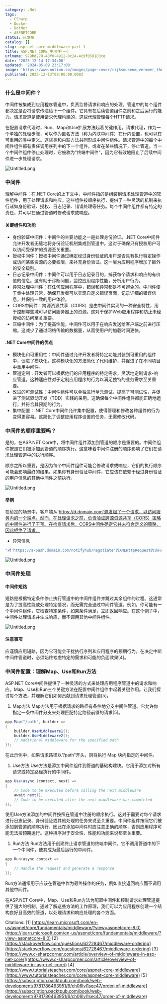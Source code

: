 ```yaml
---
category: .Net
tags:
  - CSharp
  - Docker
  - DotNet
  - ASPNETCORE
status: 已发布
catalog: []
slug: asp-net-core-middleware-part-1
title: ASP.NET CORE 中间件(一)
urlname: 979bd270-48f0-4912-8c24-4c9f050183ce
date: '2023-12-14 17:34:00'
updated: '2024-05-09 23:17:00'
image: 'https://www.notion.so/images/page-cover/rijksmuseum_vermeer_the_milkmaid.jpg'
published: 2023-12-13T08:00:00.000Z
---
```


### 什么是中间件？


中间件被集成到应用程序管道中，负责监督请求和响应的处理。管道中的每个组件都决定是否将请求传递给下一个组件。它具有在后续管道组件之前和之后运行的能力。请求管道是使用请求代理构建的，这些代理管理每个HTTP请求。


在配置请求代理时，Run、Map和Use扩展方法起着关键作用。请求代理，作为一个单独的处理步骤，可以作为匿名方法（称为内联中间件）在行内设置，也可以在可重用的类中定义。这些类和内联方法共同形成中间件组件。请求管道中的每个中间件组件都有责任调用序列中的下一个组件，或者在某些情况下，停止管道。当一个中间件组件停止处理时，它被称为"终端中间件"，因为它有效地阻止了后续中间件进一步处理请求。


![Untitled.png](https://prod-files-secure.s3.us-west-2.amazonaws.com/5d24fe63-e567-4804-86f9-9fdc62e13082/da807807-d02d-4fa1-86b6-db45e4678714/Untitled.png?X-Amz-Algorithm=AWS4-HMAC-SHA256&X-Amz-Content-Sha256=UNSIGNED-PAYLOAD&X-Amz-Credential=ASIAZI2LB466VVDBNNTA%2F20250206%2Fus-west-2%2Fs3%2Faws4_request&X-Amz-Date=20250206T053904Z&X-Amz-Expires=3600&X-Amz-Security-Token=IQoJb3JpZ2luX2VjED0aCXVzLXdlc3QtMiJHMEUCIQD3awMPyA4c7FdlFwZr0%2FcO8BifDoq8RxPjHmaKP%2Fh4gAIgbaFczM8CiYnqnGq4DuBMc%2F5N5P4Lu0HJk5wQqwB8xxcq%2FwMIVhAAGgw2Mzc0MjMxODM4MDUiDGugdC1xMzNKgRhiICrcA3TGKwXlDZuKQ61EfhOoE%2FK6rtxQISW%2BKpKiK6aED%2BqVQtfkokykRMdv%2BXLbjs2mQTieRRCebmVCsA0Fxoke5bQred6X7F2vOFZE4DZRAYMUDq3PE64iNQ3x0EKJDXmQqcKyiPmDjVRsj8XOsRsf7bAklcAMuYzgNj3UJF4U1LtgR0sAKBLDKuUrSKDRTGA0plJAln7mS9A4cEs228cvFzbQmM%2Fl2XzfXtxIjD074did4b2gLJvF9MutZTDbYgafNh0YqnrZ1UPNrK1xqMTNOwQbS1R3ZAAk0lD8Vm8LfC3hp0CZ953iP8mYrFoekCBUVeCKuZ6d%2FKRaZW8Slzj%2BqDLDlXuqeni5F4n6riRR1Wetjlhm%2BW9JWITkD5wCVmHg4mLL7NwkjmPt%2Bm7cdHegnoxov5OY1vn%2FsaeRdmlGj2B%2FdCeEji926PnqY1HPoFgs0riUfyfPT7s6pUlnh56TkTXw1Q32OHVk23i4vmo%2FbINYTJmbqfDwXrloXkX0Jw6Alwgzqy1xQeOGIRWDt5n2xZwvaAsM%2FYSz3zBVgzpMrZaluQvaLQWyYt6DewgQs4NCLtiJruznOc3QNCPw%2BfjVmEA8l8F721pxSEr5hfKOlYIR9zdUp5UsgqlK0g8lMIb8kL0GOqUBKe6UWwHv8zADznMEbxecSCWJL4C5OHefEDTtAtKeK4Ho6J9HZ9CEHO%2BYuXf58xzC%2BF0HWElxRCNL0dglNxFSP9Dds2WytSPLlQPzEhScTPmE8EWtHqVIj0LKv6LbMmuiDvjw4KKjo3SbbD93HrO55wjh08ETMJbytvff8qPnPGseiDSO1eFbBdHqAs9M4d7qcjLGSiT3c3o5S14yHe%2Fb0R%2FcJnuZ&X-Amz-Signature=3a9c631e47129c35ae7d9e205ea358784d6a919c83b5ea7cfc23197e5a2d49e7&X-Amz-SignedHeaders=host&x-id=GetObject)


### 中间件


理解中间件：在.NET Core的上下文中，中间件指的是组装到请求处理管道中的软件组件，用于处理请求和响应。这些组件按顺序执行，提供了一种灵活的机制来执行诸如身份验证、授权、日志记录、错误处理等任务。每个中间件组件都有特定的责任，并可以在通过管道时修改请求或响应。


#### 关键组件和功能

- 身份验证中间件：中间件的主要功能之一是处理身份验证。.NET Core中间件允许开发者无缝地将身份验证机制集成到管道中。这对于确保只有授权用户可以访问受保护的资源至关重要。
- 授权中间件：授权中间件通过确定经过身份验证的用户是否具有执行特定操作或访问某些资源的必要权限，来补充身份验证。这一层为应用程序增加了额外的安全级别。
- 日志记录中间件：中间件可以用于日志记录目的，捕获每个请求和响应的有价值的信息。这有助于诊断问题，监控应用程序性能，分析用户行为。
- 异常处理中间件：在任何应用程序中，错误和异常都是不可避免的。中间件便于集中处理异常，确保开发者可以实现自定义错误页面，记录详细的错误信息，并保持一致的用户体验。
- CORS中间件：跨源资源共享（CORS）是由中间件实现的一种安全特性，用于控制哪些域可以访问服务器上的资源。这对于保护Web应用程序和防止未经授权的访问至关重要。
- 压缩中间件：为了提高性能，中间件可以用于在响应发送给客户端之前进行压缩。这减少了通过网络传输的数据量，从而使用户的加载时间更快。

#### .NET Core中间件的优点

- 模块化和可重用性：中间件通过允许开发者将特定功能封装到可重用的组件中，促进了模块化。这种模块化的方法简化了代码维护，并促进了在不同项目中重用中间件。
- 管道定制：开发者可以根据他们的应用程序的特定需求，灵活地定制请求-响应管道。这种适应性对于定制应用程序的行为以满足独特的业务需求至关重要。
- 改进的可测试性：中间件组件可以单独进行单元测试，提高了可测试性，并促进了测试驱动开发（TDD）实践的采用。这确保每个中间件组件都能正确地运行，并符合其预期的行为。
- 集中配置：.NET Core中间件允许集中配置，使得管理和修改各种组件的行为变得更容易。这简化了调整应用程序设置的任务，无需修改代码。

### 中间件的顺序重要吗？


是的，在ASP.NET Core中，将中间件组件添加到管道的顺序是重要的。中间件组件按照它们被添加到管道的顺序执行。这意味着中间件注册的顺序影响了它们在请求处理管道中的执行顺序。


顺序之所以重要，是因为每个中间件组件可能会修改请求或响应，它们的执行顺序可能会影响最终的结果。如果你有身份验证中间件，它应该在依赖于经过身份验证的用户信息的其他中间件之前执行。


![Untitled.png](https://prod-files-secure.s3.us-west-2.amazonaws.com/5d24fe63-e567-4804-86f9-9fdc62e13082/24f795a2-1c5a-4a6b-a0d8-2afb160076f1/Untitled.png?X-Amz-Algorithm=AWS4-HMAC-SHA256&X-Amz-Content-Sha256=UNSIGNED-PAYLOAD&X-Amz-Credential=ASIAZI2LB466VVDBNNTA%2F20250206%2Fus-west-2%2Fs3%2Faws4_request&X-Amz-Date=20250206T053904Z&X-Amz-Expires=3600&X-Amz-Security-Token=IQoJb3JpZ2luX2VjED0aCXVzLXdlc3QtMiJHMEUCIQD3awMPyA4c7FdlFwZr0%2FcO8BifDoq8RxPjHmaKP%2Fh4gAIgbaFczM8CiYnqnGq4DuBMc%2F5N5P4Lu0HJk5wQqwB8xxcq%2FwMIVhAAGgw2Mzc0MjMxODM4MDUiDGugdC1xMzNKgRhiICrcA3TGKwXlDZuKQ61EfhOoE%2FK6rtxQISW%2BKpKiK6aED%2BqVQtfkokykRMdv%2BXLbjs2mQTieRRCebmVCsA0Fxoke5bQred6X7F2vOFZE4DZRAYMUDq3PE64iNQ3x0EKJDXmQqcKyiPmDjVRsj8XOsRsf7bAklcAMuYzgNj3UJF4U1LtgR0sAKBLDKuUrSKDRTGA0plJAln7mS9A4cEs228cvFzbQmM%2Fl2XzfXtxIjD074did4b2gLJvF9MutZTDbYgafNh0YqnrZ1UPNrK1xqMTNOwQbS1R3ZAAk0lD8Vm8LfC3hp0CZ953iP8mYrFoekCBUVeCKuZ6d%2FKRaZW8Slzj%2BqDLDlXuqeni5F4n6riRR1Wetjlhm%2BW9JWITkD5wCVmHg4mLL7NwkjmPt%2Bm7cdHegnoxov5OY1vn%2FsaeRdmlGj2B%2FdCeEji926PnqY1HPoFgs0riUfyfPT7s6pUlnh56TkTXw1Q32OHVk23i4vmo%2FbINYTJmbqfDwXrloXkX0Jw6Alwgzqy1xQeOGIRWDt5n2xZwvaAsM%2FYSz3zBVgzpMrZaluQvaLQWyYt6DewgQs4NCLtiJruznOc3QNCPw%2BfjVmEA8l8F721pxSEr5hfKOlYIR9zdUp5UsgqlK0g8lMIb8kL0GOqUBKe6UWwHv8zADznMEbxecSCWJL4C5OHefEDTtAtKeK4Ho6J9HZ9CEHO%2BYuXf58xzC%2BF0HWElxRCNL0dglNxFSP9Dds2WytSPLlQPzEhScTPmE8EWtHqVIj0LKv6LbMmuiDvjw4KKjo3SbbD93HrO55wjh08ETMJbytvff8qPnPGseiDSO1eFbBdHqAs9M4d7qcjLGSiT3c3o5S14yHe%2Fb0R%2FcJnuZ&X-Amz-Signature=4ca9878d72d63b0f974fdc0063142e555dde2497317d4791891a8f971c040887&X-Amz-SignedHeaders=host&x-id=GetObject)


#### 举例


在给定的场景中，客户端从'https://d.domain.com'源发起了一个请求，以访问服务内的一个端点。然而，在处理请求之前，负责验证跨源资源共享（CORS）策略的中间件进行了干预。在检查请求后，CORS中间件确定它并未符合定义的策略，因此拒绝了请求。

- 异常信息

```c#
"对'https://a-push.domain.com/notifyhub/negotiate'的XMLHttpRequest的访问，源自'https://d.domain.com'，已被CORS策略阻止：预检请求的响应未通过访问控制检查：请求的资源上没有'Access-Control-Allow-Origin'头。"[1][2][3]
```


![Untitled.png](https://prod-files-secure.s3.us-west-2.amazonaws.com/5d24fe63-e567-4804-86f9-9fdc62e13082/371d9517-dafe-4432-94b7-2d14d1593167/Untitled.png?X-Amz-Algorithm=AWS4-HMAC-SHA256&X-Amz-Content-Sha256=UNSIGNED-PAYLOAD&X-Amz-Credential=ASIAZI2LB466VVDBNNTA%2F20250206%2Fus-west-2%2Fs3%2Faws4_request&X-Amz-Date=20250206T053904Z&X-Amz-Expires=3600&X-Amz-Security-Token=IQoJb3JpZ2luX2VjED0aCXVzLXdlc3QtMiJHMEUCIQD3awMPyA4c7FdlFwZr0%2FcO8BifDoq8RxPjHmaKP%2Fh4gAIgbaFczM8CiYnqnGq4DuBMc%2F5N5P4Lu0HJk5wQqwB8xxcq%2FwMIVhAAGgw2Mzc0MjMxODM4MDUiDGugdC1xMzNKgRhiICrcA3TGKwXlDZuKQ61EfhOoE%2FK6rtxQISW%2BKpKiK6aED%2BqVQtfkokykRMdv%2BXLbjs2mQTieRRCebmVCsA0Fxoke5bQred6X7F2vOFZE4DZRAYMUDq3PE64iNQ3x0EKJDXmQqcKyiPmDjVRsj8XOsRsf7bAklcAMuYzgNj3UJF4U1LtgR0sAKBLDKuUrSKDRTGA0plJAln7mS9A4cEs228cvFzbQmM%2Fl2XzfXtxIjD074did4b2gLJvF9MutZTDbYgafNh0YqnrZ1UPNrK1xqMTNOwQbS1R3ZAAk0lD8Vm8LfC3hp0CZ953iP8mYrFoekCBUVeCKuZ6d%2FKRaZW8Slzj%2BqDLDlXuqeni5F4n6riRR1Wetjlhm%2BW9JWITkD5wCVmHg4mLL7NwkjmPt%2Bm7cdHegnoxov5OY1vn%2FsaeRdmlGj2B%2FdCeEji926PnqY1HPoFgs0riUfyfPT7s6pUlnh56TkTXw1Q32OHVk23i4vmo%2FbINYTJmbqfDwXrloXkX0Jw6Alwgzqy1xQeOGIRWDt5n2xZwvaAsM%2FYSz3zBVgzpMrZaluQvaLQWyYt6DewgQs4NCLtiJruznOc3QNCPw%2BfjVmEA8l8F721pxSEr5hfKOlYIR9zdUp5UsgqlK0g8lMIb8kL0GOqUBKe6UWwHv8zADznMEbxecSCWJL4C5OHefEDTtAtKeK4Ho6J9HZ9CEHO%2BYuXf58xzC%2BF0HWElxRCNL0dglNxFSP9Dds2WytSPLlQPzEhScTPmE8EWtHqVIj0LKv6LbMmuiDvjw4KKjo3SbbD93HrO55wjh08ETMJbytvff8qPnPGseiDSO1eFbBdHqAs9M4d7qcjLGSiT3c3o5S14yHe%2Fb0R%2FcJnuZ&X-Amz-Signature=0ec2836c6518f173a462d97ce80bd38e3a9c9902ae7f3861b8901e780165dc29&X-Amz-SignedHeaders=host&x-id=GetObject)


### 中间件处理


#### 中间件短路
短路是根据特定条件停止执行管道中的中间件组件并跳过其余组件的过程。这通常是为了提高性能或处理特定情况，而无需完全通过中间件管道。例如，你可能有一个中间件组件，它检查特定条件，如果条件满足，立即返回响应。在这个例子中，中间件处理请求并生成响应，而不调用其他中间件组件。


![Untitled.png](https://prod-files-secure.s3.us-west-2.amazonaws.com/5d24fe63-e567-4804-86f9-9fdc62e13082/e8a1d943-cb51-4723-936e-23c6af2fb0f9/Untitled.png?X-Amz-Algorithm=AWS4-HMAC-SHA256&X-Amz-Content-Sha256=UNSIGNED-PAYLOAD&X-Amz-Credential=ASIAZI2LB466VVDBNNTA%2F20250206%2Fus-west-2%2Fs3%2Faws4_request&X-Amz-Date=20250206T053904Z&X-Amz-Expires=3600&X-Amz-Security-Token=IQoJb3JpZ2luX2VjED0aCXVzLXdlc3QtMiJHMEUCIQD3awMPyA4c7FdlFwZr0%2FcO8BifDoq8RxPjHmaKP%2Fh4gAIgbaFczM8CiYnqnGq4DuBMc%2F5N5P4Lu0HJk5wQqwB8xxcq%2FwMIVhAAGgw2Mzc0MjMxODM4MDUiDGugdC1xMzNKgRhiICrcA3TGKwXlDZuKQ61EfhOoE%2FK6rtxQISW%2BKpKiK6aED%2BqVQtfkokykRMdv%2BXLbjs2mQTieRRCebmVCsA0Fxoke5bQred6X7F2vOFZE4DZRAYMUDq3PE64iNQ3x0EKJDXmQqcKyiPmDjVRsj8XOsRsf7bAklcAMuYzgNj3UJF4U1LtgR0sAKBLDKuUrSKDRTGA0plJAln7mS9A4cEs228cvFzbQmM%2Fl2XzfXtxIjD074did4b2gLJvF9MutZTDbYgafNh0YqnrZ1UPNrK1xqMTNOwQbS1R3ZAAk0lD8Vm8LfC3hp0CZ953iP8mYrFoekCBUVeCKuZ6d%2FKRaZW8Slzj%2BqDLDlXuqeni5F4n6riRR1Wetjlhm%2BW9JWITkD5wCVmHg4mLL7NwkjmPt%2Bm7cdHegnoxov5OY1vn%2FsaeRdmlGj2B%2FdCeEji926PnqY1HPoFgs0riUfyfPT7s6pUlnh56TkTXw1Q32OHVk23i4vmo%2FbINYTJmbqfDwXrloXkX0Jw6Alwgzqy1xQeOGIRWDt5n2xZwvaAsM%2FYSz3zBVgzpMrZaluQvaLQWyYt6DewgQs4NCLtiJruznOc3QNCPw%2BfjVmEA8l8F721pxSEr5hfKOlYIR9zdUp5UsgqlK0g8lMIb8kL0GOqUBKe6UWwHv8zADznMEbxecSCWJL4C5OHefEDTtAtKeK4Ho6J9HZ9CEHO%2BYuXf58xzC%2BF0HWElxRCNL0dglNxFSP9Dds2WytSPLlQPzEhScTPmE8EWtHqVIj0LKv6LbMmuiDvjw4KKjo3SbbD93HrO55wjh08ETMJbytvff8qPnPGseiDSO1eFbBdHqAs9M4d7qcjLGSiT3c3o5S14yHe%2Fb0R%2FcJnuZ&X-Amz-Signature=22b6fa040eda23bedafc6b4b2ec18c9de544f48ee6ed9b9065d99684ff306de1&X-Amz-SignedHeaders=host&x-id=GetObject)


#### 注意事项


应谨慎应用短路，因为它可能会干扰执行序列和应用程序的预期行为。在决定中断中间件管道时，必须始终考虑特定的需求和可能的负面效果[4]。


### 中间件配置：理解Map、Use和Run方法


ASP.NET Core中间件提供了一种灵活的方式来处理应用程序管道中的请求和响应。Map、Use和Run三个关键方法在配置中间件组件中起着关键作用。让我们探讨每个方法，并理解它们如何贡献到请求处理管道[5]。

1. Map方法
Map方法用于根据请求的路径有条件地分支中间件管道。它允许你指定一条中间件分支来处理匹配特定路径前缀的请求[5]。

```c#
app.Map("/path", builder =>
{
    builder.UseMiddleware1();
    builder.UseMiddleware2();
    // Additional middleware for the specified path
});
```


在此示例中，如果请求路径以“/path”开头，则将执行 Map 块内指定的中间件。

1. Use方法
Use方法是添加中间件组件到管道的基础构建块。它用于添加对所有请求或特定路径执行的中间件。

```c#
app.Use(async (context, next) =>
{
    // Code to be executed before calling the next middleware
    await next();
    // Code to be executed after the next middleware has completed
});
```


使用Use方法添加的中间件按照在管道中注册的顺序执行。这对于需要对每个请求进行日志记录、身份验证或其他处理的任务来说至关重要。中间件组件按照它们被添加到管道的顺序执行，因此在添加中间件时应注意正确的顺序，否则应用程序可能无法按预期运行。这种排序对于安全性、性能和功能来说都至关重要。

1. Run方法
Run方法用于创建终止请求管道的终端中间件。它不调用管道中的下一个中间件，使其成为最后运行的中间件。

```c#
app.Run(async context =>
{
    // Handle the request and generate a response
});
```


Run方法通常用于应该在管道中作为最终操作的任务，例如直接返回响应而不调用其他中间件。


在ASP.NET Core中，Map、Use和Run方法为配置中间件和控制请求处理管道提供了强大的机制。通过了解这些方法的工作原理，我们可以为应用程序创建一个结构良好且高效的管道，以处理请求和响应处理的各个方面。


Citations:
[1] [https://learn.microsoft.com/en-us/aspnet/core/fundamentals/middleware/?view=aspnetcore-8.0](https://learn.microsoft.com/en-us/aspnet/core/fundamentals/middleware/?view=aspnetcore-8.0)
[2] [https://stackoverflow.com/questions/62728467/middleware-ordering](https://stackoverflow.com/questions/62728467/middleware-ordering)
[3] [https://www.c-sharpcorner.com/article/overview-of-middleware-in-asp-net-core/](https://www.c-sharpcorner.com/article/overview-of-middleware-in-asp-net-core/)
[4] [https://www.tutorialsteacher.com/core/aspnet-core-middleware](https://www.tutorialsteacher.com/core/aspnet-core-middleware)
[5] [https://subscription.packtpub.com/book/web-development/9781786463951/6/ch06lvl1sec47/order-of-middleware](https://subscription.packtpub.com/book/web-development/9781786463951/6/ch06lvl1sec47/order-of-middleware)

